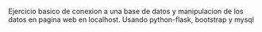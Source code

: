 Ejercicio basico de conexion a una base de datos y manipulacion de los datos en pagina web en localhost. Usando python-flask, bootstrap y mysql
